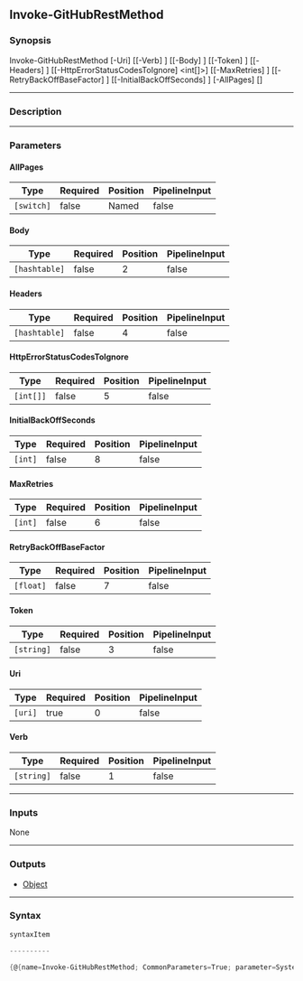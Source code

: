 Invoke-GitHubRestMethod
-----------------------

### Synopsis

Invoke-GitHubRestMethod [-Uri] <uri> [[-Verb] <string>] [[-Body] <hashtable>] [[-Token] <string>] [[-Headers] <hashtable>] [[-HttpErrorStatusCodesToIgnore] <int[]>] [[-MaxRetries] <int>] [[-RetryBackOffBaseFactor] <float>] [[-InitialBackOffSeconds] <int>] [-AllPages] [<CommonParameters>]

---

### Description

---

### Parameters
#### **AllPages**

|Type      |Required|Position|PipelineInput|
|----------|--------|--------|-------------|
|`[switch]`|false   |Named   |false        |

#### **Body**

|Type         |Required|Position|PipelineInput|
|-------------|--------|--------|-------------|
|`[hashtable]`|false   |2       |false        |

#### **Headers**

|Type         |Required|Position|PipelineInput|
|-------------|--------|--------|-------------|
|`[hashtable]`|false   |4       |false        |

#### **HttpErrorStatusCodesToIgnore**

|Type     |Required|Position|PipelineInput|
|---------|--------|--------|-------------|
|`[int[]]`|false   |5       |false        |

#### **InitialBackOffSeconds**

|Type   |Required|Position|PipelineInput|
|-------|--------|--------|-------------|
|`[int]`|false   |8       |false        |

#### **MaxRetries**

|Type   |Required|Position|PipelineInput|
|-------|--------|--------|-------------|
|`[int]`|false   |6       |false        |

#### **RetryBackOffBaseFactor**

|Type     |Required|Position|PipelineInput|
|---------|--------|--------|-------------|
|`[float]`|false   |7       |false        |

#### **Token**

|Type      |Required|Position|PipelineInput|
|----------|--------|--------|-------------|
|`[string]`|false   |3       |false        |

#### **Uri**

|Type   |Required|Position|PipelineInput|
|-------|--------|--------|-------------|
|`[uri]`|true    |0       |false        |

#### **Verb**

|Type      |Required|Position|PipelineInput|
|----------|--------|--------|-------------|
|`[string]`|false   |1       |false        |

---

### Inputs
None

---

### Outputs
* [Object](https://learn.microsoft.com/en-us/dotnet/api/System.Object)

---

### Syntax
```PowerShell
syntaxItem
```
```PowerShell
----------
```
```PowerShell
{@{name=Invoke-GitHubRestMethod; CommonParameters=True; parameter=System.Object[]}}
```
